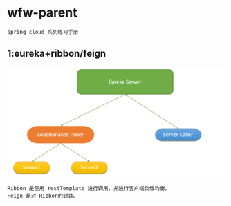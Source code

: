 # wfw-parent

```diff
spring cloud 系列练习手册
```

## 1:eureka+ribbon/feign

![image](https://github.com/zgq7/wfw-parent/blob/master/wfw-ribbon/ribbon.png)

```diff
Ribbon 是使用 restTemplate 进行调用，并进行客户端负载均衡。
Feign 是对 Ribbon的封装。
```

